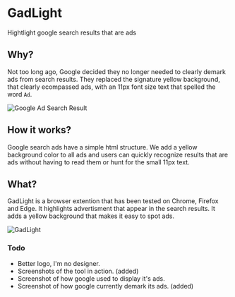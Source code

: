 # GadLight

Hightlight google search results that are ads

## Why?

Not too long ago, Google decided they no longer needed to clearly demark ads from search results. They replaced the signature yellow background, that clearly ecompassed ads, with an 11px font size text that spelled the word `Ad`.

![Google Ad Search Result](https://raw.githubusercontent.com/ibudiallo/gadlight/master/img/screenshot-2.jpg)

## How it works?

Google search ads have a simple html structure. We add a yellow background color to all ads and users can quickly recognize results that are ads without having to read them or hunt for the small 11px text.

## What?

GadLight is a browser extention that has been tested on Chrome, Firefox and Edge. It highlights advertisment that appear in the search results. It adds a yellow background that makes it easy to spot ads.


![GadLight](https://raw.githubusercontent.com/ibudiallo/gadlight/master/img/screenshot-1.jpg)


### Todo

- Better logo, I'm no designer.
- Screenshots of the tool in action. (added)
- Screenshot of how google used to display it's ads.
- Screenshot of how google currently demark its ads. (added)
